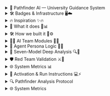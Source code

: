 <details>
<summary>🧭 Pathfinder AI — University Guidance System</summary>
   
> *"Precision through Perspective."*  
> Pathfinder is an advanced AI counseling system designed to analyze your academic, personal, and career profile through multi-layered intelligence protocols — delivering the most personalized university recommendations possible. 🌟🤖🎓

</details>

<details>
<summary>🛠️ Badges & Infrastructure 🖥️☁️</summary>

![GCP](https://img.shields.io/badge/GCP-Cloud%20Platform-blue?logo=google-cloud)
![Compute Engine](https://img.shields.io/badge/Compute%20Engine-4285F4?logo=googlecloud)
![GKE](https://img.shields.io/badge/GKE-Kubernetes-34A853?logo=kubernetes)
![Cloud Run](https://img.shields.io/badge/Cloud%20Run-Serverless-4285F4?logo=googlecloud)
![BigQuery](https://img.shields.io/badge/BigQuery-Analytics-34A853?logo=googlecloud)
![Vertex AI](https://img.shields.io/badge/Vertex%20AI-ML%20Ops-4285F4?logo=googlecloud)
![Cloud Storage](https://img.shields.io/badge/Cloud%20Storage-Storage-4285F4?logo=googlecloud)
![App Engine](https://img.shields.io/badge/App%20Engine-Platform%20as%20a%20Service-4285F4.svg?logo=googlecloud)
![Cloud Functions](https://img.shields.io/badge/Cloud%20Functions-Event%20Driven%20Code-34A853.svg?logo=googlecloud)
![Cloud SQL](https://img.shields.io/badge/Cloud%20SQL-Managed%20Database-4285F4.svg?logo=googlecloud)
![Firestore](https://img.shields.io/badge/Firestore-NoSQL%20Database-FFCA28.svg?logo=firebase)
![Datastore](https://img.shields.io/badge/Datastore-NoSQL%20DB-FFCA28.svg?logo=googlecloud)
![Spanner](https://img.shields.io/badge/Cloud%20Spanner-Distributed%20SQL%20DB-4285F4.svg?logo=googlecloud)
![Pub/Sub](https://img.shields.io/badge/Pub%2FSub-Event%20Messaging-34A853.svg?logo=googlecloud)
![Dataflow](https://img.shields.io/badge/Dataflow-Stream%20Processing-4285F4.svg?logo=apache-beam)
![Dataproc](https://img.shields.io/badge/Dataproc-Hadoop%2FSpark%20Cluster-34A853.svg?logo=apache-spark)
![Composer](https://img.shields.io/badge/Composer-Airflow%20Orchestration-FF6F00.svg?logo=apache-airflow)
![AI Platform](https://img.shields.io/badge/AI%20Platform-ML%20Services-34A853.svg?logo=googlecloud)
![Vertex AI](https://img.shields.io/badge/Vertex%20AI-End%20to%20End%20ML-4285F4.svg?logo=googlecloud)
![Vision AI](https://img.shields.io/badge/Vision%20AI-Image%20Recognition-34A853.svg?logo=googlecloud)
![Speech-to-Text](https://img.shields.io/badge/Speech--to--Text-Voice%20Recognition-4285F4.svg?logo=googlecloud)
![Translate API](https://img.shields.io/badge/Translate%20API-Language%20AI-34A853.svg?logo=googletranslate)
![Dialogflow](https://img.shields.io/badge/Dialogflow-Conversational%20AI-FF9800.svg?logo=dialogflow)
![Cloud Monitoring](https://img.shields.io/badge/Cloud%20Monitoring-Observability-4285F4.svg?logo=googlecloud)
![Cloud Logging](https://img.shields.io/badge/Cloud%20Logging-Log%20Management-34A853.svg?logo=googlecloud)
![Cloud Build](https://img.shields.io/badge/Cloud%20Build-CI%2FCD-4285F4.svg?logo=googlecloud)
![Artifact Registry](https://img.shields.io/badge/Artifact%20Registry-Container%20Images-34A853.svg?logo=googlecloud)
![Secret Manager](https://img.shields.io/badge/Secret%20Manager-Keys%20%26%20Credentials-4285F4.svg?logo=googlecloud)
![Cloud Endpoints](https://img.shields.io/badge/Cloud%20Endpoints-API%20Gateway-34A853.svg?logo=googlecloud)
![VPC](https://img.shields.io/badge/Virtual%20Private%20Cloud-Networking-4285F4.svg?logo=googlecloud)
![Cloud DNS](https://img.shields.io/badge/Cloud%20DNS-Domain%20Service-34A853.svg?logo=googlecloud)
![Load Balancer](https://img.shields.io/badge/Cloud%20Load%20Balancing-Traffic%20Distribution-4285F4.svg?logo=googlecloud)
![Cloud Armor](https://img.shields.io/badge/Cloud%20Armor-Security%20%26%20Firewall-34A853.svg?logo=googlecloud)
![IAM](https://img.shields.io/badge/IAM-Access%20Management-4285F4.svg?logo=googlecloud)
![Operations Suite](https://img.shields.io/badge/Operations%20Suite-Monitoring%20%26%20Logs-34A853.svg?logo=googlecloud)
![Billing](https://img.shields.io/badge/Cloud%20Billing-Cost%20Management-4285F4.svg?logo=googlecloud)
</details>

<details>
<summary>🔥 Inspiration ✨🔥</summary


Pathfinder was born from one simple spark: students deserve a college counselor that thinks as deeply, broadly, and honestly as they do.  
We built an AI that asks the brave questions, reveals how it reasons, and hands students tightly justified trajectories. 🌍🎓💡💬

</details>

<details>
<summary>🧭 What it does 🤖📊</summary>

- 🗣️ Interviews students naturally to extract explicit and hidden preferences  
- 🧠 Runs multi-angle analysis using **seven specialized models**  
- 🏛️ Produces ranked, evidence-backed global college recommendations with images and Personalization Score  
- 👀 Shows live internal chatter and Red Team validation for transparency  
- 🗂️ Allows filtering and finalizing recommendations with a single button  
</details>

<details>
<summary>🛠️ How we built it 🧩⚙️</summary>

- **Multi-Model Prompting Architecture**  
- **Live Sidebar “AI Team”**  
- **Internal Chatter Feed**  
- **Interactive Conversational Questionnaire**  
- **Personalization Scoring**  
- **Red Team Validation Loop**  
- **Results UX**  

</details>

<details>
<summary>🧑‍💻 AI Team Modules 🧠💼</summary>

<details>
<summary>📊 Academic Program Strength Analyzer</summary>
Evaluates your academic background, rigor, and subject alignment.
</details>

<details>
<summary>🏫 Campus Environment Matcher</summary>
Analyzes lifestyle, social, and geographic preferences.
</details>

<details>
<summary>💼 Career Outcome Forecaster</summary>
Predicts professional outcomes based on university alumni data.
</details>

<details>
<summary>💰 Financial Viability Estimator</summary>
Weighs scholarships, tuition, cost of living, and ROI.
</details>

<details>
<summary>🌟 X-Factor Identifier</summary>
Detects distinctive strengths and standout personal qualities.
</details>

<details>
<summary>🧠 Learning Style Adaptor</summary>
Matches teaching methods to cognitive learning style.
</details>

<details>
<summary>🌍 Cultural Fit Assessor</summary>
Evaluates how campus culture aligns with student personality.
</details>

<details>
<summary>🎨 Passions & Extracurricular Analyzer</summary>
Examines hobbies, clubs, and personal projects to find vibrant university communities.
</details>

<details>
<summary>🧩 Holistic Profile Synthesizer</summary>
Integrates academic, personal, and creative dimensions for interdisciplinary options.
</details>

<details>
<summary>🔗 Interdisciplinary Connector</summary>
Connects seemingly unrelated passions into innovative academic paths.
</details>

<details>
<summary>🌠 Long-Term Vision Integrator</summary>
Focuses on long-term ambitions and links them with universities supporting similar achievements.
</details>

</details>

<details>
<summary>🧬 Agent Persona Logic 👥🧠</summary>

| Persona | Traits | Unlock Criteria |
|:--|:--|:--|
| NeuroNavigator 🧭 | Adaptive, Insightful, Globally Tuned | Default |
| DreamMapper 🎨 | Creative, Intuitive, Vision-Driven | Spark Points > 500 |
| LogicSentinel 🛡️ | Precise, Analytical, Risk-Aware | Trajectory Points > 400 |
| CultureWeaver 🌐 | Empathetic, Multilingual, Context-Sensitive | Resonance Points > 300 |

</details>

<details>
<summary>🧩 Seven-Model Deep Analysis 🔍🤖</summary>

| Model | Description | Emoji |
|:--|:--|:--|
| Academic Strength Analyzer | Evaluates academic history and curriculum alignment | 📊 |
| Campus Environment Matcher | Analyzes environmental, social, geographic fit | 🏫 |
| Career Outcome Forecaster | Predicts professional trajectories and relevance | 💼 |
| Financial Viability Estimator | Balances affordability, ROI, scholarship feasibility | 💰 |
| X-Factor Identifier | Detects intangible strengths, leadership signals | 🌟 |
| Learning Style Adaptor | Matches instruction to learning patterns | 🧠 |
| Cultural Fit Assessor | Measures harmony between personality and campus culture | 🌍 |

</details>

<details>
<summary>🛡️ Red Team Validation ⚔️🧪</summary>

- **Bias Detection** — Flags emotional or data-driven bias in model logic  
- **Integrity Check** — Validates coherence of analytical reasoning  
- **Self-Correction Loop** — Adjusts interpretations to match user intent  

✅ Only results passing all three stages become **Pathfinder-Certified Recommendations**

</details>

<details>
<summary>🌐 System Metrics 📊</summary>

| Parameter | Status | Emoji |
|:--|:--|:--|
| Cognitive Load Balancing | ACTIVE | 🔋 |
| Neural Synchronization | OPTIMAL | 💎 |
| Transparency Channels | OPEN | 🛰️ |
| Recommendation Readiness | READY | 📡 |

</details>

<details>
<summary>🚀 Activation & Run Instructions 💻⚡</summary>

```bash
> engage pathfinder --mode deep_profile
```

---

</details>

<details>
<summary>🔍 Pathfinder Analysis Protocol</summary>

Your recommendations are the result of a **rigorous, multi-stage validation framework** designed to ensure maximum reliability and personalization.

---

### 🧩 **Phase 1: Seven-Model Deep Analysis**

Pathfinder deploys seven specialized AI models, each trained on vast interdisciplinary datasets, to evaluate your profile from distinct analytical angles.

| Model | Description |
|:--|:--|
| 🧭 **Academic Strength Analyzer** | Evaluates your academic history, subject mastery, and curriculum alignment. |
| 🏫 **Campus Environment Matcher** | Analyzes environmental, social, and geographic preferences. |
| 💼 **Career Outcome Forecaster** | Predicts professional trajectories and market relevance of each program. |
| 💰 **Financial Viability Estimator** | Balances affordability, ROI, and scholarship feasibility. |
| 🌟 **X-Factor Identifier** | Detects intangible strengths, leadership signals, and creativity potential. |
| 🧠 **Learning Style Adaptor** | Matches instructional style to your learning patterns and cognitive strengths. |
| 🌍 **Cultural Fit Assessor** | Measures harmony between your personality and campus culture. |

---

### 🧠 **Phase 2: Synthesis & Personalization**

Once analysis completes, the **Lead Counselor Persona** synthesizes all findings to identify top contenders.

It calculates a **Personalization Score** for each institution — backed by your actual inputs and preferences.

> Example:  
> “You stated that hands-on research excites you. Therefore, Caltech’s project-based curriculum scored highest in Learning Style and X-Factor dimensions.”

✅ *Every conclusion is traceable, every match is justified.*

---

### 🛡️ **Phase 3: Red Team Validation**

A secondary **Red Team Persona** rigorously challenges all results to ensure accuracy, fairness, and objectivity.

- ⚔️ **Bias Detection** — Flags emotional or data-driven bias in model logic.  
- 🧩 **Integrity Check** — Validates coherence of analytical reasoning.  
- 🔁 **Self-Correction Loop** — Adjusts interpretations to match user intent.  

Only results that **pass all three stages** — *Analysis, Synthesis, and Validation* — become **Pathfinder-Certified Recommendations.**

---

</details>

<details>
<summary>🌐 System Metrics</summary>

| Parameter | Status |
|:--|:--|
| 🔋 Cognitive Load Balancing | ACTIVE |
| 💎 Neural Synchronization | OPTIMAL |
| 🛰️ Transparency Channels | OPEN |
| 📡 Recommendation Readiness | READY |

---

## 🚀 Activation Command

```bash
> engage pathfinder --mode deep_profile
```
## Run Locally

**Prerequisites:**  Node.js


1. Install dependencies:
   `npm install`
2. Set the `GEMINI_API_KEY` in [.env.local](.env.local) to your Gemini API key
3. Run the app:
   `npm run dev`


 ```
  🌐 PATHFINDER AI — University Guidance System
──────────────────────────────────────────────
"Precision through Perspective" 🌟🎓💡
Analyzing your academic, personal & career profile

                     │
                     ▼
        ┌───────────────────────────────┐
        │ Phase 1: Seven-Model Analysis │
        │  Deep evaluation using models │
        └───────────────────────────────┘
                     │
     ┌───────────────┼─────────────────┐
     ▼               ▼                 ▼
📊 Academic Program   🏫 Campus Env.    💼 Career Outcome
    Strength Analyzer      Matcher        Forecaster
     │               │                 │
     │               │                 │
💰 Financial Viability  🌟 X-Factor     🧠 Learning Style
      Estimator         Identifier       Adaptor
     │               │                 │
     ▼               ▼                 ▼
🌍 Cultural Fit Assessor  🎨 Extracurricular Activity Profiler  🔗 Interdisciplinary Connector
                     │
                     ▼
──────────────────────────────────────────────
            Additional Intelligence Modules
──────────────────────────────────────────────
🛡️ Red Team Validator  🌠 Ambition & Goal Navigator
🧑‍💼 Lead Counselor     🧩 Holistic Profile Synthesizer
                     │
                     ▼
──────────────────────────────────────────────
               Phase 2: Synthesis
──────────────────────────────────────────────
💼 Lead Counselor & 🧩 Holistic Profile Synthesizer
  synthesize outputs from ALL modules
  and generate:
     ✅ Personalization Score
     ✅ Justified Recommendations
     ✅ User-specific quotes
                     │
                     ▼
──────────────────────────────────────────────
               Phase 3: Red Team Validation
──────────────────────────────────────────────
⚔️ Bias Detection        🧩 Integrity Check       🔁 Self-Correction
   │                         │                     │
   └───────────────┬─────────┴───────────────┘
                   ▼
──────────────────────────────────────────────
      ✅ Pathfinder-Certified Recommendations
──────────────────────────────────────────────
🏛️ University Suggestions (ranked, justified, evidence-backed)
📊 Analytics & Metrics (Personalization Score, Confidence Level)
📸 University Images & Info Cards
🗂️ Filter & Sort Options (country, course, fit)

──────────────────────────────────────────────
             FLOW SUMMARY WITH EMOJIS
──────────────────────────────────────────────
[Input] → 📊 Academic Program Strength Analyzer
        → 🏫 Campus Environment Matcher
        → 💼 Career Outcome Forecaster
        → 💰 Financial Viability Estimator
        → 🌟 X-Factor Identifier
        → 🧠 Learning Style Adaptor
        → 🌍 Cultural Fit Assessor
        → 🎨 Extracurricular Activity Profiler
        → 🔗 Interdisciplinary Connector
        ↓
[Integration] → 🧑‍💼 Lead Counselor → 🌠 Ambition & Goal Navigator
        → 🧩 Holistic Profile Synthesizer
        ↓
[Validation] → 🛡️ Red Team Validator
        → ⚔️ Bias Detection
        → 🧩 Integrity Check
        → 🔁 Self-Correction
        ↓
[Output] → ✅ Pathfinder-Certified Recommendations
        → 🏛️ Universities + 📊 Metrics + 📸 Images + 🗂️ Filters
```
```
╔════════════════════════════════════════════════════════════════════════════════════════════════════════════╗
║                                      🌐 PATHFINDER AI – HYPER LOGICAL FLOW 🌐                               ║
║════════════════════════════════════════════════════════════════════════════════════════════════════════════║
║ INPUT: Student Profile 📝 → Academic Records, Preferences, Goals 🎯                                         ║
║════════════════════════════════════════════════════════════════════════════════════════════════════════════║
║                                    PHASE 1: MODULE ANALYSIS 🧩                                            ║
║                                                                                                            ║
║ ┌─────────────┐    ┌─────────────┐    ┌─────────────┐    ┌─────────────┐    ┌─────────────┐             ║
║ │ Academic 📊 │───▶│ Campus 🏫   │───▶│ Career 💼  │───▶│ Financial 💰 │───▶│ X-Factor 🌟 │             ║
║ └─────┬──────┘    └─────┬──────┘    └─────┬──────┘    └─────┬──────┘    └─────┬──────┘             ║
║       │▲             ▲ │              │▲             │ │              │▲             │                 ║
║       ▼│             │ ▼              ▼│             ▼ │              ▼│             ▼                 ║
║ ┌─────────────┐       ┌─────────────┐    ┌─────────────┐      ┌─────────────┐                          ║
║ │ Learning 🧠 │◄────▶│ Cultural 🌍 │◄───▶│ Extracurricular 🎨 │──▶│ Interdisciplinary 🔗 │                  ║
║ └─────┬──────┘       └─────┬──────┘    └─────┬──────┘      └─────┬──────┘                          ║
║       │▲                  ▲│                 │▲               │▲                                   ║
║       ▼│                  │ ▼                 ▼│               ▼│                                   ║
║ ┌─────────────┐       ┌─────────────┐    ┌─────────────┐    ┌─────────────┐                          ║
║ │ Ambition 🌠 │───▶│ Outcome 🔮 │──▶│ Holistic 🧩 │──▶│ Lead 🧑‍💼  │                          ║
║ └─────┬──────┘       └─────┬──────┘    └─────┬──────┘    └─────┬──────┘                          ║
║       │▲                  ▲│                 │▲               │▲                                   ║
║       ▼│                  │ ▼                 ▼│               ▼│                                   ║
║ ┌─────────────┐       ┌─────────────┐    ┌─────────────┐    ┌─────────────┐                          ║
║ │ Red Team ⚔️ │───▶│ Self-Correct 🔁 │──▶│ Personalized Score 📊 │──▶│ Certified Output 🎓💎 │          ║
║ └─────────────┘       └─────────────┘    └─────────────┘    └─────────────┘                          ║
║                                                                                                            ║
║════════════════════════════════════════════════════════════════════════════════════════════════════════════║
║                           PHASE 2: SYNTHESIS & PERSONALIZATION ✨                                         ║
║ Lead Counselor 🧑‍💼 aggregates insights from all modules: Academic, Campus, Career, Financial, X-Factor,   ║
║ Learning, Cultural, Extracurricular, Interdisciplinary, Ambition, Outcome, Holistic                       ║
║ Generates **Personalization Score** 📊 quoting user input directly 🗣️                                      ║
║────────────────────────────────────────────────────────────────────────────────────────────────────────────║
║                           PHASE 3: RED TEAM VALIDATION ⚔️                                               ║
║ - Checks Biases ⚖️                                                                                        ║
║ - Validates Personalization Score ✅                                                                      ║
║ - Runs Self-Correction 🔁                                                                                 ║
║ - Ensures Pathfinder-Certified Recommendations 🏆                                                       ║
║════════════════════════════════════════════════════════════════════════════════════════════════════════════║
║ OUTPUT: Ranked Universities 🏛️, Personalization Scores 📊, Justifications 🗂️, Images 🖼️, Course Suggestions ║
╚════════════════════════════════════════════════════════════════════════════════════════════════════════════╝
```
```
╭───────────────────────────────────────────────────────────────────────────────────────────────────────────────╮
│                                        🌐 PATHFINDER AI – MEGA BRAIN 🌐                                     │
│────────────────────────── INPUT: STUDENT PROFILE 📝────────────────────────────────────────────────────────────│
│ Name, Academic Records, Tests, Interests, Goals, Campus Preferences, Financial Constraints                     │
│────────────────────────── MODULE NETWORK – PHASE 1 🧩────────────────────────────────────────────────────────│
│                                                                                                               │
│  ╭─────────────╮         ╭─────────────╮         ╭─────────────╮         ╭─────────────╮                     │
│  │ Academic 📊 │────────▶│ Campus 🏫  │────────▶│ Career 💼  │────────▶│ Financial 💰 │                     │
│  ╰───▲─────────╯↖↘0.7       ╰───▲─────────╯↖↘0.65   ╰───▲─────────╯↖↘0.75   ╰───▲─────────╯               │
│      │              ↖─────────↗        │              ↖─────────↗       │             ↖─────────↗          │
│  ╭─────────────╮         ╭─────────────╮         ╭─────────────╮         ╭─────────────╮                     │
│  │ X-Factor 🌟 │────────▶│ Learning 🧠│────────▶│ Cultural 🌍│────────▶│ Extracurricular 🎨│                  │
│  ╰───▲─────────╯↖↘0.8       ╰───▲─────────╯↖↘0.85  ╰───▲─────────╯↖↘0.8    ╰───▲─────────╯               │
│      │              ↖─────────↗        │             ↖─────────↗        │            ↖─────────↗          │
│  ╭─────────────╮         ╭─────────────╮         ╭─────────────╮         ╭─────────────╮                     │
│  │ Interdisciplinary 🔗 │──▶│ Ambition 🌠│──▶│ Outcome 🔮 │──▶│ Holistic 🧩 │                                     │
│  ╰───▲─────────╯↖↘0.9       ╰───▲─────────╯↖↘0.9   ╰───▲─────────╯↖↘0.95   ╰───▲─────────╯                   │
│      │              ↖─────────↗        │             ↖─────────↗        │                                      │
│──────────────────────── PHASE 2: LEAD COUNSELOR SYNTHESIS 🧑‍💼───────────────────────────────────────────────│
│ • Weighted Score = Σ(Module Weight × Module Score) 📊                                                         │
│ • Quotes student statements for justification 🗣️                                                              │
│ • Generates Personalization Score & Ranked Recommendations 🏛️                                              │
│ • Sends feedback loops ↩ to all modules for recalibration 🔄                                                │
│──────────────────────── PHASE 3: RED TEAM VALIDATION ⚔️─────────────────────────────────────────────────────│
│ • Bias Detection ⚖️                                                                                           │
│ • Score Verification ✅                                                                                         │
│ • Self-Correction 🔁                                                                                           │
│ • Feedback Loops ↔ All Modules – every module cross-checked                                                  │
│──────────────────────── PHASE 4: OUTPUT 🎓💎───────────────────────────────────────────────────────────────│
│ • Personalized University Recommendations 🏛️                                                               │
│ • Personalization Score & Justifications 📊🗂️                                                               │
│ • Recommended Courses & Paths 📝                                                                               │
│ • Campus & Lifestyle Fit 🌍                                                                                  │
│ • Confidence Levels & Module Contribution Breakdown 🔗                                                     │
│────────────────────────── CROSS-MODULE CONNECTIONS ─────────────────────────────────────────────────────────│
│ ➤ Academic → X-Factor, Learning, Career                                                                       │
│ ➤ Campus → Cultural, Extracurricular                                                                          │
│ ➤ Financial → Career, Outcome                                                                                 │
│ ➤ X-Factor → Holistic, Interdisciplinary                                                                      │
│ ➤ Learning → Outcome, Holistic                                                                                 │
│ ➤ Cultural → Extracurricular, Holistic                                                                        │
│ ➤ Extracurricular → Interdisciplinary, Holistic                                                              │
│ ➤ Interdisciplinary → Outcome, Holistic                                                                       │
│ ➤ Ambition → Outcome, Holistic                                                                                 │
│ ➤ Outcome → Red Team, Lead Counselor Feedback                                                                │
│ ➤ Holistic → Output                                                                                           │
╰───────────────────────────────────────────────────────────────────────────────────────────────────────────────╯
```
